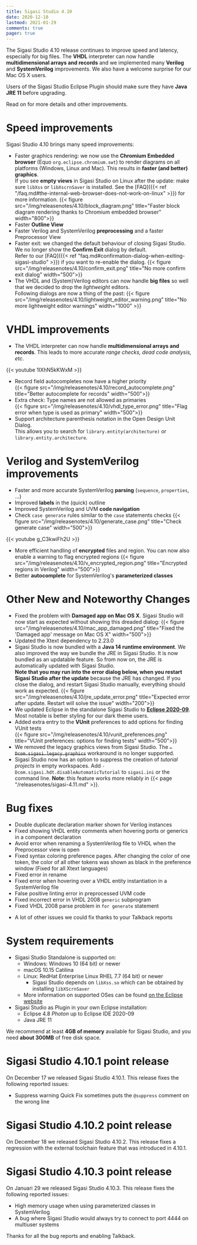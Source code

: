 ```yaml
---
title: Sigasi Studio 4.10
date: 2020-12-10
lastmod: 2021-01-29
comments: true
pager: true
---
```

The Sigasi Studio 4.10 release continues to improve speed and latency, especially for big files.
The **VHDL** interpreter can now handle **multidimensional arrays and records** and we implemented many **Verilog** and **SystemVerilog** improvements. We also have a welcome surprise for our Mac OS X users.

Users of the Sigasi Studio Eclipse Plugin should make sure they have **Java JRE 11** before upgrading.

Read on for more details and other improvements.

# Speed improvements

Sigasi Studio 4.10 brings many speed improvements:
* Faster graphics rendering: we now use the **Chromium Embedded browser** (Equo `org.eclipse.chromium.swt`) to render diagrams on all platforms (Windows, Linux and Mac). This results in **faster (and better) graphics**.  
If you see **empty views** in Sigasi Studio on Linux after the update: make sure `libXss` or `libXscrnSaver` is installed.
See the [FAQ]({{< ref "/faq.md#the-internal-web-browser-does-not-work-on-linux" >}}) for more information.
{{< figure src="/img/releasenotes/4.10/block_diagram.png" title="Faster block diagram rendering thanks to Chromium embedded browser" width="800">}}
* Faster **Outline View**
* Faster Verilog and SystemVerilog **preprocessing** and a faster Preprocessor View
* Faster exit: we changed the default behaviour of closing Sigasi Studio. We no longer show the **Confirm Exit** dialog by default.  
Refer to our [FAQ]({{< ref "faq.md#confirmation-dialog-when-exiting-sigasi-studio" >}}) if you want to re-enable the dialog.
{{< figure src="/img/releasenotes/4.10/confirm_exit.png" title="No more confirm exit dialog" width="500">}}
* The VHDL and (System)Verilog editors can now handle **big files** so well that we decided to drop the *lightweight* editors.  
Following dialogs are now a thing of the past:
{{< figure src="/img/releasenotes/4.10/lightweight_editor_warning.png" title="No more lightweight editor warnings" width="1000" >}}

# VHDL improvements

* The VHDL interpreter can now handle **multidimensional arrays and records**. This leads to more accurate *range checks, dead code analysis, etc*.

{{< youtube 1IXhN5kKWxM >}}

* Record field autocompletes now have a higher priority  
{{< figure src="/img/releasenotes/4.10/record_autocomplete.png" title="Better autocomplete for records" width="500">}}
* Extra check: Type names are not allowed as primaries  
{{< figure src="/img/releasenotes/4.10/vhdl_type_error.png" title="Flag error when type is used as primary" width="500">}}
* Support architecture parenthesis notation in the Open Design Unit Dialog.  
This allows you to search for `library.entity(architecture)` or `library.entity.architecture`.

# Verilog and SystemVerilog improvements

* Faster and more accurate SystemVerilog **parsing** (`sequence`, `properties`, ...)
* Improved **labels** in the (quick) outline
* Improved SystemVerilog and UVM **code navigation**
* Check `case generate` rules similar to the `case` statements checks
{{< figure src="/img/releasenotes/4.10/generate_case.png" title="Check generate case" width="500">}}

{{< youtube g_C3kwiFh2U >}}

* More efficient handling of **encrypted** files and region. You can now also enable a warning to flag encrypted regions
{{< figure src="/img/releasenotes/4.10/v_encrypted_region.png" title="Encrypted regions in Verilog" width="500">}}
* Better **autocomplete** for SystemVerilog's **parameterized classes**

# Other New and Noteworthy Changes

* Fixed the problem with **Damaged app on Mac OS X**. Sigasi Studio will now start as expected without showing this dreaded dialog:
{{< figure src="/img/releasenotes/4.10/mac_app_damaged.png" title="Fixed the 'Damaged app' message on Mac OS X" width="500">}}
* Updated the Xtext dependency to 2.23.0
* Sigasi Studio is now bundled with a **Java 14 runtime environment**. We also improved the way we bundle the JRE in Sigasi Studio. It is now bundled as an updatable feature. So from now on, the JRE is automatically updated with Sigasi Studio.  
**Note that you may run into the error dialog below, when you restart Sigasi Studio after the update** because the JRE has changed. If you close the dialog, and restart Sigasi Studio manually, everything should work as expected.
{{< figure src="/img/releasenotes/4.10/jre_update_error.png" title="Expected error after update. Restart will solve the issue" width="200">}}
* We updated Eclipse in the standalone Sigasi Studio to **[Eclipse 2020-09](https://www.eclipse.org/eclipseide/2020-09/noteworthy/)**. Most notable is better styling for our dark theme users.
* Added extra entry to the **VUnit** preferences to add options for finding VUnit tests  
{{< figure src="/img/releasenotes/4.10/vunit_preferences.png" title="VUnit preferences: options for finding tests" width="500">}}
* We removed the legacy graphics views from Sigasi Studio. The ~~`-Dcom.sigasi.legacy.graphics`~~ workaround is no longer supported.
* Sigasi Studio now has an option to suppress the creation of *tutorial projects* in empty workspaces. Add `-Dcom.sigasi.hdt.disableAutomaticTutorial` to `sigasi.ini` or the command line. **Note**: this feature works more reliably in {{< page "/releasenotes/sigasi-4.11.md" >}}.

# Bug fixes

- Double duplicate declaration marker shown for Verilog instances
- Fixed showing VHDL entity comments when hovering ports or generics in a component declaration
- Avoid error when renaming a SystemVerilog file to VHDL when the Preprocessor view is open
- Fixed syntax coloring preference pages. After changing the color of one token, the color of all other tokens was shown as black in the preference window (Fixed for all Xtext languages)
- Fixed error in rename
- Fixed error when hovering over a VHDL entity instantiation in a SystemVerilog file
- False positive linting error in preprocessed UVM code
- Fixed incorrect error in VHDL 2008 `generic` subprogram
- Fixed VHDL 2008 parse problem in `for generate` statement

+ A lot of other issues we could fix thanks to your Talkback reports

# System requirements

* Sigasi Studio Standalone is supported on:
    * Windows: Windows 10 (64 bit) or newer
    * macOS 10.15 Catilina
    * Linux: RedHat Enterprise Linux RHEL 7.7 (64 bit) or newer
        * Sigasi Studio depends on `libXss.so` which can be obtained by installing `libXScrnSaver`
    * More information on supported OSes can be found [on the Eclipse website](https://www.eclipse.org/projects/project-plan.php?planurl=http://www.eclipse.org/eclipse/development/plans/eclipse_project_plan_4_10.xml#target_environments)
* Sigasi Studio as Plugin in your own Eclipse installation:
    * Eclipse 4.8 *Photon* up to Eclipse IDE 2020-09
    * Java JRE 11

We recommend at least **4GB of memory** available for Sigasi Studio,
and you need **about 300MB** of free disk space.

# Sigasi Studio 4.10.1 point release

On December 17 we released Sigasi Studio 4.10.1. This release fixes the following reported issues:

* Suppress warning Quick Fix sometimes puts the `@suppress` comment on the wrong line

# Sigasi Studio 4.10.2 point release

On December 18 we released Sigasi Studio 4.10.2.
This release fixes a regression with the external toolchain feature that was introduced in 4.10.1.

# Sigasi Studio 4.10.3 point release

On Januari 29 we released Sigasi Studio 4.10.3. This release fixes the following reported issues:

* High memory usage when using parameterized classes in SystemVerilog
* A bug where Sigasi Studio would always try to connect to port 4444 on multiuser systems

Thanks for all the bug reports and enabling Talkback.
